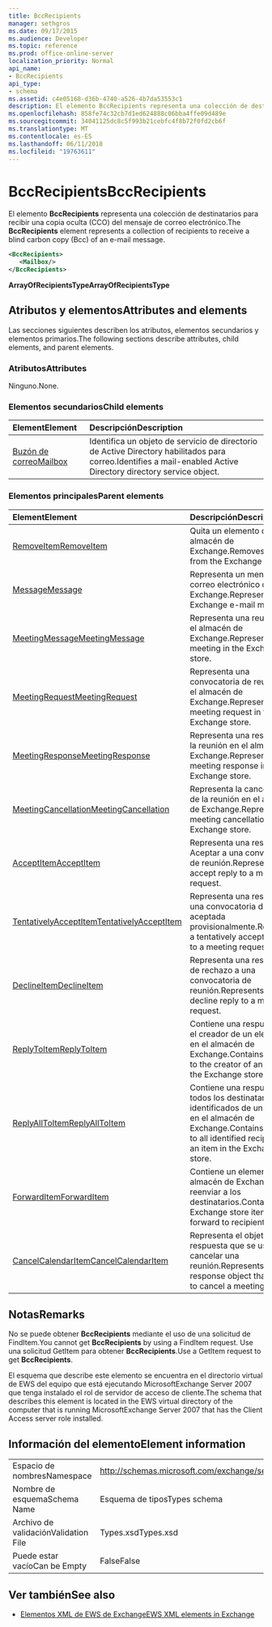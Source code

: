 ```yaml
---
title: BccRecipients
manager: sethgros
ms.date: 09/17/2015
ms.audience: Developer
ms.topic: reference
ms.prod: office-online-server
localization_priority: Normal
api_name:
- BccRecipients
api_type:
- schema
ms.assetid: c4e05168-d36b-4740-a526-4b7da53553c1
description: El elemento BccRecipients representa una colección de destinatarios para recibir una copia oculta (CCO) del mensaje de correo electrónico.
ms.openlocfilehash: 858fe74c32cb7d1ed624888c06bba4ffe09d489e
ms.sourcegitcommit: 34041125dc8c5f993b21cebfc4f8b72f0fd2cb6f
ms.translationtype: MT
ms.contentlocale: es-ES
ms.lasthandoff: 06/11/2018
ms.locfileid: "19763611"
---
```

# <a name="bccrecipients"></a><span data-ttu-id="4dbc9-103">BccRecipients</span><span class="sxs-lookup"><span data-stu-id="4dbc9-103">BccRecipients</span></span>

<span data-ttu-id="4dbc9-104">El elemento **BccRecipients** representa una colección de destinatarios para recibir una copia oculta (CCO) del mensaje de correo electrónico.</span><span class="sxs-lookup"><span data-stu-id="4dbc9-104">The **BccRecipients** element represents a collection of recipients to receive a blind carbon copy (Bcc) of an e-mail message.</span></span> 
  
```xml
<BccRecipients>
   <Mailbox/>
</BccRecipients>
```

 <span data-ttu-id="4dbc9-105">**ArrayOfRecipientsType**</span><span class="sxs-lookup"><span data-stu-id="4dbc9-105">**ArrayOfRecipientsType**</span></span>
## <a name="attributes-and-elements"></a><span data-ttu-id="4dbc9-106">Atributos y elementos</span><span class="sxs-lookup"><span data-stu-id="4dbc9-106">Attributes and elements</span></span>

<span data-ttu-id="4dbc9-107">Las secciones siguientes describen los atributos, elementos secundarios y elementos primarios.</span><span class="sxs-lookup"><span data-stu-id="4dbc9-107">The following sections describe attributes, child elements, and parent elements.</span></span>
  
### <a name="attributes"></a><span data-ttu-id="4dbc9-108">Atributos</span><span class="sxs-lookup"><span data-stu-id="4dbc9-108">Attributes</span></span>

<span data-ttu-id="4dbc9-109">Ninguno.</span><span class="sxs-lookup"><span data-stu-id="4dbc9-109">None.</span></span>
  
### <a name="child-elements"></a><span data-ttu-id="4dbc9-110">Elementos secundarios</span><span class="sxs-lookup"><span data-stu-id="4dbc9-110">Child elements</span></span>

|<span data-ttu-id="4dbc9-111">**Element**</span><span class="sxs-lookup"><span data-stu-id="4dbc9-111">**Element**</span></span>|<span data-ttu-id="4dbc9-112">**Descripción**</span><span class="sxs-lookup"><span data-stu-id="4dbc9-112">**Description**</span></span>|
|:-----|:-----|
|[<span data-ttu-id="4dbc9-113">Buzón de correo</span><span class="sxs-lookup"><span data-stu-id="4dbc9-113">Mailbox</span></span>](mailbox.md) <br/> |<span data-ttu-id="4dbc9-114">Identifica un objeto de servicio de directorio de Active Directory habilitados para correo.</span><span class="sxs-lookup"><span data-stu-id="4dbc9-114">Identifies a mail-enabled Active Directory directory service object.</span></span>  <br/> |
   
### <a name="parent-elements"></a><span data-ttu-id="4dbc9-115">Elementos principales</span><span class="sxs-lookup"><span data-stu-id="4dbc9-115">Parent elements</span></span>

|<span data-ttu-id="4dbc9-116">**Element**</span><span class="sxs-lookup"><span data-stu-id="4dbc9-116">**Element**</span></span>|<span data-ttu-id="4dbc9-117">**Descripción**</span><span class="sxs-lookup"><span data-stu-id="4dbc9-117">**Description**</span></span>|
|:-----|:-----|
|[<span data-ttu-id="4dbc9-118">RemoveItem</span><span class="sxs-lookup"><span data-stu-id="4dbc9-118">RemoveItem</span></span>](removeitem.md) <br/> |<span data-ttu-id="4dbc9-119">Quita un elemento desde el almacén de Exchange.</span><span class="sxs-lookup"><span data-stu-id="4dbc9-119">Removes an item from the Exchange store.</span></span>  <br/> |
|[<span data-ttu-id="4dbc9-120">Message</span><span class="sxs-lookup"><span data-stu-id="4dbc9-120">Message</span></span>](message-ex15websvcsotherref.md) <br/> |<span data-ttu-id="4dbc9-121">Representa un mensaje de correo electrónico de Exchange.</span><span class="sxs-lookup"><span data-stu-id="4dbc9-121">Represents an Exchange e-mail message.</span></span>  <br/> |
|[<span data-ttu-id="4dbc9-122">MeetingMessage</span><span class="sxs-lookup"><span data-stu-id="4dbc9-122">MeetingMessage</span></span>](meetingmessage.md) <br/> |<span data-ttu-id="4dbc9-123">Representa una reunión en el almacén de Exchange.</span><span class="sxs-lookup"><span data-stu-id="4dbc9-123">Represents a meeting in the Exchange store.</span></span>  <br/> |
|[<span data-ttu-id="4dbc9-124">MeetingRequest</span><span class="sxs-lookup"><span data-stu-id="4dbc9-124">MeetingRequest</span></span>](meetingrequest.md) <br/> |<span data-ttu-id="4dbc9-125">Representa una convocatoria de reunión en el almacén de Exchange.</span><span class="sxs-lookup"><span data-stu-id="4dbc9-125">Represents a meeting request in the Exchange store.</span></span>  <br/> |
|[<span data-ttu-id="4dbc9-126">MeetingResponse</span><span class="sxs-lookup"><span data-stu-id="4dbc9-126">MeetingResponse</span></span>](meetingresponse.md) <br/> |<span data-ttu-id="4dbc9-127">Representa una respuesta a la reunión en el almacén de Exchange.</span><span class="sxs-lookup"><span data-stu-id="4dbc9-127">Represents a meeting response in the Exchange store.</span></span>  <br/> |
|[<span data-ttu-id="4dbc9-128">MeetingCancellation</span><span class="sxs-lookup"><span data-stu-id="4dbc9-128">MeetingCancellation</span></span>](meetingcancellation.md) <br/> |<span data-ttu-id="4dbc9-129">Representa la cancelación de la reunión en el almacén de Exchange.</span><span class="sxs-lookup"><span data-stu-id="4dbc9-129">Represents a meeting cancellation in the Exchange store.</span></span>  <br/> |
|[<span data-ttu-id="4dbc9-130">AcceptItem</span><span class="sxs-lookup"><span data-stu-id="4dbc9-130">AcceptItem</span></span>](acceptitem.md) <br/> |<span data-ttu-id="4dbc9-131">Representa una respuesta a Aceptar a una convocatoria de reunión.</span><span class="sxs-lookup"><span data-stu-id="4dbc9-131">Represents an accept reply to a meeting request.</span></span>  <br/> |
|[<span data-ttu-id="4dbc9-132">TentativelyAcceptItem</span><span class="sxs-lookup"><span data-stu-id="4dbc9-132">TentativelyAcceptItem</span></span>](tentativelyacceptitem.md) <br/> |<span data-ttu-id="4dbc9-133">Representa una respuesta a una convocatoria de reunión aceptada provisionalmente.</span><span class="sxs-lookup"><span data-stu-id="4dbc9-133">Represents a tentatively accepted reply to a meeting request.</span></span>  <br/> |
|[<span data-ttu-id="4dbc9-134">DeclineItem</span><span class="sxs-lookup"><span data-stu-id="4dbc9-134">DeclineItem</span></span>](declineitem.md) <br/> |<span data-ttu-id="4dbc9-135">Representa una respuesta de rechazo a una convocatoria de reunión.</span><span class="sxs-lookup"><span data-stu-id="4dbc9-135">Represents a decline reply to a meeting request.</span></span>  <br/> |
|[<span data-ttu-id="4dbc9-136">ReplyToItem</span><span class="sxs-lookup"><span data-stu-id="4dbc9-136">ReplyToItem</span></span>](replytoitem.md) <br/> |<span data-ttu-id="4dbc9-137">Contiene una respuesta para el creador de un elemento en el almacén de Exchange.</span><span class="sxs-lookup"><span data-stu-id="4dbc9-137">Contains a reply to the creator of an item in the Exchange store.</span></span>  <br/> |
|[<span data-ttu-id="4dbc9-138">ReplyAllToItem</span><span class="sxs-lookup"><span data-stu-id="4dbc9-138">ReplyAllToItem</span></span>](replyalltoitem.md) <br/> |<span data-ttu-id="4dbc9-139">Contiene una respuesta para todos los destinatarios identificados de un elemento en el almacén de Exchange.</span><span class="sxs-lookup"><span data-stu-id="4dbc9-139">Contains a reply to all identified recipients of an item in the Exchange store.</span></span>  <br/> |
|[<span data-ttu-id="4dbc9-140">ForwardItem</span><span class="sxs-lookup"><span data-stu-id="4dbc9-140">ForwardItem</span></span>](forwarditem.md) <br/> |<span data-ttu-id="4dbc9-141">Contiene un elemento del almacén de Exchange reenviar a los destinatarios.</span><span class="sxs-lookup"><span data-stu-id="4dbc9-141">Contains an Exchange store item to forward to recipients.</span></span>  <br/> |
|[<span data-ttu-id="4dbc9-142">CancelCalendarItem</span><span class="sxs-lookup"><span data-stu-id="4dbc9-142">CancelCalendarItem</span></span>](cancelcalendaritem.md) <br/> |<span data-ttu-id="4dbc9-143">Representa el objeto de respuesta que se usa para cancelar una reunión.</span><span class="sxs-lookup"><span data-stu-id="4dbc9-143">Represents the response object that is used to cancel a meeting.</span></span>  <br/> |
   
## <a name="remarks"></a><span data-ttu-id="4dbc9-144">Notas</span><span class="sxs-lookup"><span data-stu-id="4dbc9-144">Remarks</span></span>

<span data-ttu-id="4dbc9-145">No se puede obtener **BccRecipients** mediante el uso de una solicitud de FindItem.</span><span class="sxs-lookup"><span data-stu-id="4dbc9-145">You cannot get **BccRecipients** by using a FindItem request.</span></span> <span data-ttu-id="4dbc9-146">Use una solicitud GetItem para obtener **BccRecipients**.</span><span class="sxs-lookup"><span data-stu-id="4dbc9-146">Use a GetItem request to get **BccRecipients**.</span></span>
  
<span data-ttu-id="4dbc9-147">El esquema que describe este elemento se encuentra en el directorio virtual de EWS del equipo que está ejecutando MicrosoftExchange Server 2007 que tenga instalado el rol de servidor de acceso de cliente.</span><span class="sxs-lookup"><span data-stu-id="4dbc9-147">The schema that describes this element is located in the EWS virtual directory of the computer that is running MicrosoftExchange Server 2007 that has the Client Access server role installed.</span></span>
  
## <a name="element-information"></a><span data-ttu-id="4dbc9-148">Información del elemento</span><span class="sxs-lookup"><span data-stu-id="4dbc9-148">Element information</span></span>

|||
|:-----|:-----|
|<span data-ttu-id="4dbc9-149">Espacio de nombres</span><span class="sxs-lookup"><span data-stu-id="4dbc9-149">Namespace</span></span>  <br/> |http://schemas.microsoft.com/exchange/services/2006/types  <br/> |
|<span data-ttu-id="4dbc9-150">Nombre de esquema</span><span class="sxs-lookup"><span data-stu-id="4dbc9-150">Schema Name</span></span>  <br/> |<span data-ttu-id="4dbc9-151">Esquema de tipos</span><span class="sxs-lookup"><span data-stu-id="4dbc9-151">Types schema</span></span>  <br/> |
|<span data-ttu-id="4dbc9-152">Archivo de validación</span><span class="sxs-lookup"><span data-stu-id="4dbc9-152">Validation File</span></span>  <br/> |<span data-ttu-id="4dbc9-153">Types.xsd</span><span class="sxs-lookup"><span data-stu-id="4dbc9-153">Types.xsd</span></span>  <br/> |
|<span data-ttu-id="4dbc9-154">Puede estar vacío</span><span class="sxs-lookup"><span data-stu-id="4dbc9-154">Can be Empty</span></span>  <br/> |<span data-ttu-id="4dbc9-155">False</span><span class="sxs-lookup"><span data-stu-id="4dbc9-155">False</span></span>  <br/> |
   
## <a name="see-also"></a><span data-ttu-id="4dbc9-156">Ver también</span><span class="sxs-lookup"><span data-stu-id="4dbc9-156">See also</span></span>



- [<span data-ttu-id="4dbc9-157">Elementos XML de EWS de Exchange</span><span class="sxs-lookup"><span data-stu-id="4dbc9-157">EWS XML elements in Exchange</span></span>](ews-xml-elements-in-exchange.md)

